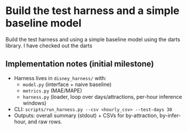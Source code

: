 # Build the test harness and a simple baseline model
Build the test harness and using a simple baseline model using the darts library.
I have checked out the darts

## Implementation notes (initial milestone)
- Harness lives in `disney_harness/` with:
  - `model.py` (interface + naive baseline)
  - `metrics.py` (MAE/MAPE)
  - `harness.py` (loader, loop over days/attractions, per-hour inference windows)
- CLI: `scripts/run_harness.py --csv <hourly_csv> --test-days 30`
- Outputs: overall summary (stdout) + CSVs for by-attraction, by-infer-hour, and raw rows.
